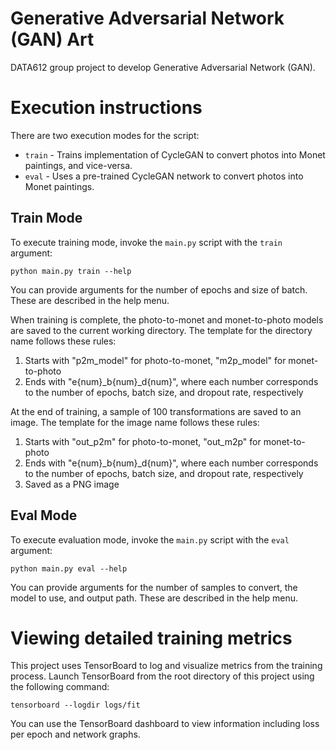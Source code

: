 # Generative Adversarial Network (GAN) Art
DATA612 group project to develop Generative Adversarial Network (GAN).

# Execution instructions

There are two execution modes for the script:
  * `train` - Trains implementation of CycleGAN to convert photos into Monet paintings, and vice-versa.
  * `eval` - Uses a pre-trained CycleGAN network to convert photos into Monet paintings.

## Train Mode

To execute training mode, invoke the `main.py` script with the `train` argument:

    python main.py train --help

You can provide arguments for the number of epochs and size of batch. These are described in the help menu.

When training is complete, the photo-to-monet and monet-to-photo models are saved to the current working
directory. The template for the directory name follows these rules:

  1. Starts with "p2m_model" for photo-to-monet, "m2p_model" for monet-to-photo
  1. Ends with "e{num}_b{num}_d{num}", where each number corresponds to the number of epochs, batch size, and dropout rate, respectively

At the end of training, a sample of 100 transformations are saved to an image. The template for the image name follows these rules:
  
  1. Starts with "out_p2m" for photo-to-monet, "out_m2p" for monet-to-photo
  1. Ends with "e{num}_b{num}_d{num}", where each number corresponds to the number of epochs, batch size, and dropout rate, respectively
  1. Saved as a PNG image

## Eval Mode

To execute evaluation mode, invoke the `main.py` script with the `eval` argument:

    python main.py eval --help

You can provide arguments for the number of samples to convert, the model to use, and output path. These are described in the help menu.

# Viewing detailed training metrics

This project uses TensorBoard to log and visualize metrics from the training process. Launch TensorBoard from the root directory
of this project using the following command:

    tensorboard --logdir logs/fit

You can use the TensorBoard dashboard to view information including loss per epoch and network graphs.